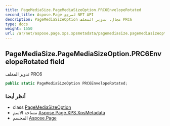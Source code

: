 ```yaml
---
title: PageMediaSize.PageMediaSizeOption.PRC6EnvelopeRotated
second_title: Aspose.Page لمرجع NET API
description: PageMediaSizeOption مجال. تدوير المغلف PRC6
type: docs
weight: 1550
url: /ar/net/aspose.page.xps.xpsmetadata/pagemediasize.pagemediasizeoption/prc6enveloperotated/
---
```

## PageMediaSize.PageMediaSizeOption.PRC6EnvelopeRotated field

تدوير المغلف PRC6

```csharp
public static PageMediaSizeOption PRC6EnvelopeRotated;
```

### أنظر أيضا

* class [PageMediaSizeOption](../)
* مساحة الاسم [Aspose.Page.XPS.XpsMetadata](../../pagemediasize.pagemediasizeoption/)
* المجسم [Aspose.Page](../../../)


